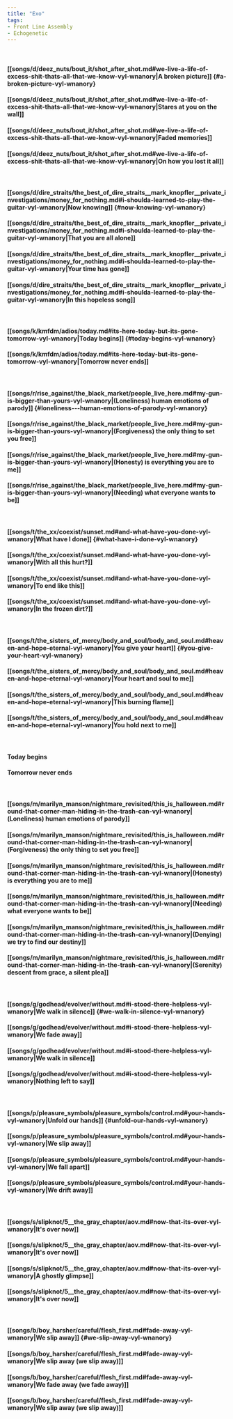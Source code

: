 ```yaml
---
title: "Exo"
tags:
- Front Line Assembly
- Echogenetic
---
```

&nbsp;
#### [[songs/d/deez_nuts/bout_it/shot_after_shot.md#we-live-a-life-of-excess-shit-thats-all-that-we-know-vyl-wnanory|A broken picture]] {#a-broken-picture-vyl-wnanory}
#### [[songs/d/deez_nuts/bout_it/shot_after_shot.md#we-live-a-life-of-excess-shit-thats-all-that-we-know-vyl-wnanory|Stares at you on the wall]]
#### [[songs/d/deez_nuts/bout_it/shot_after_shot.md#we-live-a-life-of-excess-shit-thats-all-that-we-know-vyl-wnanory|Faded memories]]
#### [[songs/d/deez_nuts/bout_it/shot_after_shot.md#we-live-a-life-of-excess-shit-thats-all-that-we-know-vyl-wnanory|On how you lost it all]]
&nbsp;
#### [[songs/d/dire_straits/the_best_of_dire_straits__mark_knopfler__private_investigations/money_for_nothing.md#i-shoulda-learned-to-play-the-guitar-vyl-wnanory|Now knowing]] {#now-knowing-vyl-wnanory}
#### [[songs/d/dire_straits/the_best_of_dire_straits__mark_knopfler__private_investigations/money_for_nothing.md#i-shoulda-learned-to-play-the-guitar-vyl-wnanory|That you are all alone]]
#### [[songs/d/dire_straits/the_best_of_dire_straits__mark_knopfler__private_investigations/money_for_nothing.md#i-shoulda-learned-to-play-the-guitar-vyl-wnanory|Your time has gone]]
#### [[songs/d/dire_straits/the_best_of_dire_straits__mark_knopfler__private_investigations/money_for_nothing.md#i-shoulda-learned-to-play-the-guitar-vyl-wnanory|In this hopeless song]]
&nbsp;
#### [[songs/k/kmfdm/adios/today.md#its-here-today-but-its-gone-tomorrow-vyl-wnanory|Today begins]] {#today-begins-vyl-wnanory}
#### [[songs/k/kmfdm/adios/today.md#its-here-today-but-its-gone-tomorrow-vyl-wnanory|Tomorrow never ends]]
&nbsp;
#### [[songs/r/rise_against/the_black_market/people_live_here.md#my-gun-is-bigger-than-yours-vyl-wnanory|(Loneliness)   human emotions of parody]] {#loneliness---human-emotions-of-parody-vyl-wnanory}
#### [[songs/r/rise_against/the_black_market/people_live_here.md#my-gun-is-bigger-than-yours-vyl-wnanory|(Forgiveness)   the only thing to set you free]]
#### [[songs/r/rise_against/the_black_market/people_live_here.md#my-gun-is-bigger-than-yours-vyl-wnanory|(Honesty)   is everything you are to me]]
#### [[songs/r/rise_against/the_black_market/people_live_here.md#my-gun-is-bigger-than-yours-vyl-wnanory|(Needing)   what everyone wants to be]]
&nbsp;
#### [[songs/t/the_xx/coexist/sunset.md#and-what-have-you-done-vyl-wnanory|What have I done]] {#what-have-i-done-vyl-wnanory}
#### [[songs/t/the_xx/coexist/sunset.md#and-what-have-you-done-vyl-wnanory|With all this hurt?]]
#### [[songs/t/the_xx/coexist/sunset.md#and-what-have-you-done-vyl-wnanory|To end like this]]
#### [[songs/t/the_xx/coexist/sunset.md#and-what-have-you-done-vyl-wnanory|In the frozen dirt?]]
&nbsp;
#### [[songs/t/the_sisters_of_mercy/body_and_soul/body_and_soul.md#heaven-and-hope-eternal-vyl-wnanory|You give your heart]] {#you-give-your-heart-vyl-wnanory}
#### [[songs/t/the_sisters_of_mercy/body_and_soul/body_and_soul.md#heaven-and-hope-eternal-vyl-wnanory|Your heart and soul to me]]
#### [[songs/t/the_sisters_of_mercy/body_and_soul/body_and_soul.md#heaven-and-hope-eternal-vyl-wnanory|This burning flame]]
#### [[songs/t/the_sisters_of_mercy/body_and_soul/body_and_soul.md#heaven-and-hope-eternal-vyl-wnanory|You hold next to me]]
&nbsp;
#### Today begins
#### Tomorrow never ends
&nbsp;
#### [[songs/m/marilyn_manson/nightmare_revisited/this_is_halloween.md#round-that-corner-man-hiding-in-the-trash-can-vyl-wnanory|(Loneliness)   human emotions of parody]]
#### [[songs/m/marilyn_manson/nightmare_revisited/this_is_halloween.md#round-that-corner-man-hiding-in-the-trash-can-vyl-wnanory|(Forgiveness)   the only thing to set you free]]
#### [[songs/m/marilyn_manson/nightmare_revisited/this_is_halloween.md#round-that-corner-man-hiding-in-the-trash-can-vyl-wnanory|(Honesty)   is everything you are to me]]
#### [[songs/m/marilyn_manson/nightmare_revisited/this_is_halloween.md#round-that-corner-man-hiding-in-the-trash-can-vyl-wnanory|(Needing)   what everyone wants to be]]
#### [[songs/m/marilyn_manson/nightmare_revisited/this_is_halloween.md#round-that-corner-man-hiding-in-the-trash-can-vyl-wnanory|(Denying)   we try to find our destiny]]
#### [[songs/m/marilyn_manson/nightmare_revisited/this_is_halloween.md#round-that-corner-man-hiding-in-the-trash-can-vyl-wnanory|(Serenity)   descent from grace, a silent plea]]
&nbsp;
#### [[songs/g/godhead/evolver/without.md#i-stood-there-helpless-vyl-wnanory|We walk in silence]] {#we-walk-in-silence-vyl-wnanory}
#### [[songs/g/godhead/evolver/without.md#i-stood-there-helpless-vyl-wnanory|We fade away]]
#### [[songs/g/godhead/evolver/without.md#i-stood-there-helpless-vyl-wnanory|We walk in silence]]
#### [[songs/g/godhead/evolver/without.md#i-stood-there-helpless-vyl-wnanory|Nothing left to say]]
&nbsp;
#### [[songs/p/pleasure_symbols/pleasure_symbols/control.md#your-hands-vyl-wnanory|Unfold our hands]] {#unfold-our-hands-vyl-wnanory}
#### [[songs/p/pleasure_symbols/pleasure_symbols/control.md#your-hands-vyl-wnanory|We slip away]]
#### [[songs/p/pleasure_symbols/pleasure_symbols/control.md#your-hands-vyl-wnanory|We fall apart]]
#### [[songs/p/pleasure_symbols/pleasure_symbols/control.md#your-hands-vyl-wnanory|We drift away]]
&nbsp;
#### [[songs/s/slipknot/5__the_gray_chapter/aov.md#now-that-its-over-vyl-wnanory|It's over now]]
#### [[songs/s/slipknot/5__the_gray_chapter/aov.md#now-that-its-over-vyl-wnanory|It's over now]]
#### [[songs/s/slipknot/5__the_gray_chapter/aov.md#now-that-its-over-vyl-wnanory|A ghostly glimpse]]
#### [[songs/s/slipknot/5__the_gray_chapter/aov.md#now-that-its-over-vyl-wnanory|It's over now]]
&nbsp;
#### [[songs/b/boy_harsher/careful/flesh_first.md#fade-away-vyl-wnanory|We slip away]] {#we-slip-away-vyl-wnanory}
#### [[songs/b/boy_harsher/careful/flesh_first.md#fade-away-vyl-wnanory|We slip away (we slip away)]]
#### [[songs/b/boy_harsher/careful/flesh_first.md#fade-away-vyl-wnanory|We fade away (we fade away)]]
#### [[songs/b/boy_harsher/careful/flesh_first.md#fade-away-vyl-wnanory|We slip away (we slip away)]]
